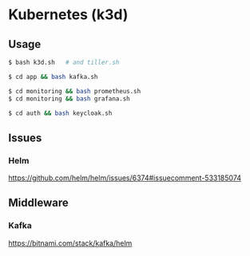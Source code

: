 # Kubernetes (k3d)
## Usage
```bash
$ bash k3d.sh   # and tiller.sh

$ cd app && bash kafka.sh

$ cd monitoring && bash prometheus.sh
$ cd monitoring && bash grafana.sh

$ cd auth && bash keycloak.sh
```

## Issues
### Helm
https://github.com/helm/helm/issues/6374#issuecomment-533185074

## Middleware
### Kafka
https://bitnami.com/stack/kafka/helm